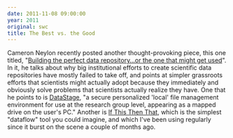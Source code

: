```yaml
---
date: 2011-11-08 09:00:00
year: 2011
original: swc
title: The Best vs. the Good
---
```

<p>Cameron Neylon recently posted another thought-provoking piece, this one titled, "<a href="http://cameronneylon.net/blog/building-the-perfect-data-repository-or-the-one-that-might-get-used/">Building the perfect data repository…or the one that might get used</a>". In it, he talks about why big institutional efforts to create scientific data repositories have mostly failed to take off, and points at simpler grassroots efforts that scientists might actually adopt because they immediately and obviously solve problems that scientists actually realize they have. One that he points to is <a href="http://www.dataflow.ox.ac.uk/index.php/about/about-datastage">DataStage</a>, "a secure personalized 'local' file management environment for use at the research group level, appearing as a mapped drive on the user's PC." Another is <a href="http://ifttt.com/">If This Then That</a>, which is the simplest "dataflow" tool you could imagine, and which I've been using regularly since it burst on the scene a couple of months ago.</p>

